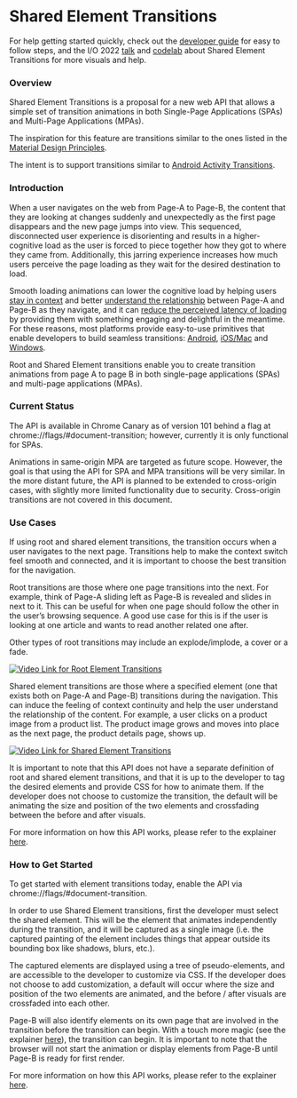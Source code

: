 # Shared Element Transitions

For help getting started quickly, check out the [developer guide](https://github.com/WICG/shared-element-transitions/blob/main/developer-guide.md) for easy to follow steps, and the I/O 2022 [talk](https://youtu.be/JCJUPJ_zDQ4) and [codelab](https://youtu.be/eUX91N6Gj1Q?t=2058) about Shared Element Transitions for more visuals and help. 

### Overview

Shared Element Transitions is a proposal for a new web API that allows a
simple set of transition animations in both Single-Page Applications (SPAs) and
Multi-Page Applications (MPAs).

The inspiration for this feature are transitions similar to the ones listed in
the [Material Design Principles](https://material.io/design/motion/the-motion-system.html).

The intent is to support transitions similar to
[Android Activity Transitions](https://developer.android.com/training/transitions/start-activity).

### Introduction

When a user navigates on the web from Page-A to Page-B,  the content that they are looking at changes suddenly and unexpectedly as the first page disappears and the new page jumps into view. This sequenced, disconnected user experience is disorienting and results in a higher-cognitive load as the user is forced to piece together how they got to where they came from. Additionally, this jarring experience increases how much users perceive the page loading as they wait for the desired destination to load.

Smooth loading animations can lower the cognitive load by helping users [stay in context](https://www.smashingmagazine.com/2013/10/smart-transitions-in-user-experience-design/) and better [understand the relationship](https://material.io/blog/motion-research-container-transform#:~:text=transforming%20one%20element%20into%20another%20to%20reinforce%20the%20relationship%20of%20the%20two%20elements) between Page-A and Page-B as they navigate, and it can [reduce the perceived latency of loading](https://wp-rocket.me/blog/perceived-performance-need-optimize/#:~:text=1.%20Use%20activity%20and%20progress%20indicators) by providing them with something engaging and delightful in the meantime. For these reasons, most platforms provide easy-to-use primitives that enable developers to build seamless transitions: [Android](https://developer.android.com/training/transitions/start-activity), [iOS/Mac](https://developer.apple.com/documentation/uikit/uimodaltransitionstyle) and [Windows](https://docs.microsoft.com/en-us/windows/apps/design/motion/page-transitions).

Root and Shared Element transitions enable you to create transition animations from page A to page B in both single-page applications (SPAs) and multi-page applications (MPAs). 


### Current Status

The API is available in Chrome Canary as of version 101 behind a flag at chrome://flags/#document-transition; however, currently it is only functional for SPAs. 

Animations in same-origin MPA are targeted as future scope. However, the goal is that using the API for SPA and MPA transitions will be very similar. In the more distant future, the API is planned to be extended to cross-origin cases, with slightly more limited functionality due to security. Cross-origin transitions are not covered in this document. 

### Use Cases 

If using root and shared element transitions, the transition occurs when a user navigates to the next page. Transitions help to make the context switch feel smooth and connected, and it is important to choose the best transition for the navigation. 

Root transitions are those where one page transitions into the next. For example, think of Page-A sliding left as Page-B is revealed and slides in next to it. This can be useful for when one page should follow the other in the user’s browsing sequence. A good use case for this is if the user is looking at one article and wants to read another related one after. 

Other types of root transitions may include an explode/implode, a cover or a fade. 

[![Video Link for Root Element Transitions](https://img.youtube.com/vi/0a_cOCatKXM/0.jpg)](https://www.youtube.com/watch?v=0a_cOCatKXM)

Shared element transitions are those where a specified element (one that exists both on Page-A and Page-B) transitions during the navigation. This can induce the feeling of context continuity and help the user understand the relationship of the content. For example, a user clicks on a product image from a product list. The product image grows and moves into place as the next page, the product details page, shows up. 

[![Video Link for Shared Element Transitions](https://img.youtube.com/vi/K7oVrXlVsgE/0.jpg)](https://www.youtube.com/watch?v=K7oVrXlVsgE)

It is important to note that this API does not have a separate definition of root and shared element transitions, and that it is up to the developer to tag the desired elements and provide CSS for how to animate them. If the developer does not choose to customize the transition, the default will be animating the size and position of the two elements and crossfading between the before and after visuals. 

For more information on how this API works, please refer to the explainer [here](https://github.com/WICG/shared-element-transitions/blob/main/explainer.md). 

### How to Get Started 

To get started with element transitions today, enable the API via chrome://flags/#document-transition.

In order to use Shared Element transitions, first the developer must select the shared element. This will be the element that animates independently during the transition, and it will be captured as a single image (i.e. the captured painting of the element includes things that appear outside its bounding box like shadows, blurs, etc.). 

The captured elements are displayed using a tree of pseudo-elements, and are accessible to the developer to customize via CSS. If the developer does not choose to add customization, a default will occur where the size and position of the two elements are animated, and the before / after visuals are crossfaded into each other. 

Page-B will also identify elements on its own page that are involved in the transition before the transition can begin. With a touch more magic (see the explainer [here](https://github.com/WICG/shared-element-transitions/blob/main/explainer.md)), the transition can begin. It is important to note that the browser will not start the animation or display elements from Page-B until Page-B is ready for first render. 

For more information on how this API works, please refer to the explainer [here](https://github.com/WICG/shared-element-transitions/blob/main/explainer.md). 

